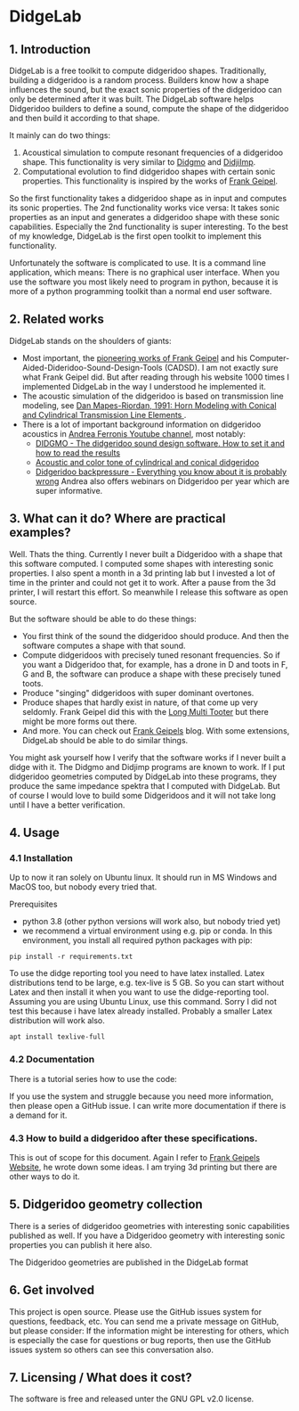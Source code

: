 # DidgeLab

## 1. Introduction
DidgeLab is a free toolkit to compute didgeridoo shapes. Traditionally, building a didgeridoo is a random process. Builders know how a shape influences the sound, but the exact sonic properties of the didgeridoo can only be determined after it was built. The DidgeLab software helps Didgeridoo builders to define a sound, compute the shape of the didgeridoo and then build it according to that shape.

It mainly can do two things:

1. Acoustical simulation to compute resonant frequencies of a didgeridoo shape. This functionality is very similar to [Didgmo](https://sourceforge.net/projects/didgmo/) and [DidjiImp](https://sourceforge.net/projects/didjimp/).
2. Computational evolution to find didgeridoo shapes with certain sonic properties. This functionality is inspired by the works of [Frank Geipel](https://www.didgeridoo-physik.de/).

So the first functionality takes a didgeridoo shape as in input and computes its sonic properties. The 2nd functionality works vice versa: It takes sonic properties as an input and generates a didgeridoo shape with these sonic capabilities. Especially the 2nd functionality is super interesting. To the best of my knowledge, DidgeLab is the first open toolkit to implement this functionality.

Unfortunately the software is complicated to use. It is a command line application, which means: There is no graphical user interface. When you use the software you most likely need to program in python, because it is more of a python programming toolkit than a normal end user software.

## 2. Related works

DidgeLab stands on the shoulders of giants:

* Most important, the [pioneering works of Frank Geipel]((https://www.didgeridoo-physik.de/)) and his Computer-Aided-Dideridoo-Sound-Design-Tools (CADSD). I am not exactly sure what Frank Geipel did. But after reading through his website 1000 times I implemented DidgeLab in the way I understood he implemented it.
* The acoustic simulation of the didgeridoo is based on transmission line modeling, see [Dan Mapes-Riordan, 1991: Horn Modeling with Conical and Cylindrical Transmission Line Elements
](https://www.aes.org/e-lib/browse.cfm?elib=5522).
* There is a lot of important background information on didgeridoo acoustics in [Andrea Ferronis Youtube channel](https://www.youtube.com/), most notably:
  * [DIDGMO - The didgeridoo sound design software. How to set it and how to read the results
](https://www.youtube.com/watch?v=wWRTe3FMCWI&t=1017s)
  * [Acoustic and color tone of cylindrical and conical didgeridoo](https://www.youtube.com/watch?v=idcPw0RaUiE)
  * [Didgeridoo backpressure - Everything you know about it is probably wrong](https://www.youtube.com/watch?v=2q5TCpuf07U)
  Andrea also offers webinars on Didgeridoo per year which are super informative.

## 3. What can it do? Where are practical examples?

Well. Thats the thing. Currently I never built a Didgeridoo with a shape that this software computed. I computed some shapes with interesting sonic properties. I also spent a month in a 3d printing lab but I invested a lot of time in the printer and could not get it to work. After a pause from the 3d printer, I will restart this effort. So meanwhile I release this software as open source.

But the software should be able to do these things:

* You first think of the sound the didgeridoo should produce. And then the software computes a shape with that sound.
* Compute didgeridoos with precisely tuned resonant frequencies. So if you want a Didgeridoo that, for example, has a drone in D and toots in F, G and B, the software can produce a shape with these precisely tuned toots.
* Produce "singing" didgeridoos with super dominant overtones.
* Produce shapes that hardly exist in nature, of that come up very seldomly. Frank Geipel did this with the [Long Multi Tooter](https://www.didgeridoo-physik.de/didge-physics/long-multi-tooter/) but there might be more forms out there.
* And more. You can check out [Frank Geipels](https://www.didgeridoo-physik.de/news-archiv/) blog. With some extensions, DidgeLab should be able to do similar things.

You might ask yourself how I verify that the software works if I never built a didge with it. The Didgmo and Didjimp programs are known to work. If I put didgeridoo geometries computed by DidgeLab into these programs, they produce the same impedance spektra that I computed with DidgeLab. But of course I would love to build some Didgeridoos and it will not take long until I have a better verification.

## 4. Usage

### 4.1 Installation

Up to now it ran solely on Ubuntu linux. It should run in MS Windows and MacOS too, but nobody every tried that.

Prerequisites

* python 3.8 (other python versions will work also, but nobody tried yet)
* we recommend a virtual environment using e.g. pip or conda. In this environment, you install all required python packages with pip:

```
pip install -r requirements.txt
```

To use the didge reporting tool you need to have latex installed. Latex distributions tend to be large, e.g. tex-live is 5 GB. So you can start without Latex and then install it when you want to use the didge-reporting tool. Assuming you are using Ubuntu Linux, use this command. Sorry I did not test this because i have latex already installed. Probably a smaller Latex distribution will work also.

```
apt install texlive-full
```

### 4.2 Documentation

There is a tutorial series how to use the code:

If you use the system and struggle because you need more information, then please open a GitHub issue. I can write more documentation if there is a demand for it.

### 4.3 How to build a didgeridoo after these specifications.

This is out of scope for this document. Again I refer to [Frank Geipels Website](https://www.didgeridoo-physik.de), he wrote down some ideas. I am trying 3d printing but there are other ways to do it.

## 5. Didgeridoo geometry collection

There is a series of didgeridoo geometries with interesting sonic capabilities published as well. If you have a Didgeridoo geometry with interesting sonic properties you can publish it here also.

The Didgeridoo geometries are published in the DidgeLab format

## 6. Get involved

This project is open source. Please use the GitHub issues system for questions, feedback, etc. You can send me a private message on GitHub, but please consider: If the information might be interesting for others, which is especially the case for questions or bug reports, then use the GitHub issues system so others can see this conversation also.

## 7. Licensing / What does it cost?

The software is free and released unter the GNU GPL v2.0 license.

